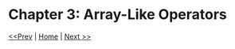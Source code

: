 # Chapter 3: Array-Like Operators

[<<Prev](/section-1/02-how-to-make-an-observables.md) | [Home](/README.md) | [Next >>](/section-1/04-rxjs-for-processes.md)